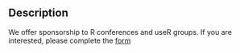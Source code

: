 ## Description 

We offer sponsorship to R conferences and useR groups. If you are interested,
please complete the [form](https://www.jumpingrivers.com/q/sponsorship/)

<!--- Add a short description of your event here ---> 








